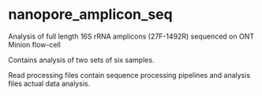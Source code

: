 # nanopore_amplicon_seq
Analysis of full length 16S rRNA amplicons (27F-1492R) sequenced on ONT Minion flow-cell

Contains analysis of two sets of six samples.

Read processing files contain sequence processing pipelines and analysis files actual data analysis.

